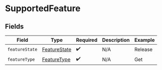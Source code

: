 # SupportedFeature


## Fields

| Field                                               | Type                                                | Required                                            | Description                                         | Example                                             |
| --------------------------------------------------- | --------------------------------------------------- | --------------------------------------------------- | --------------------------------------------------- | --------------------------------------------------- |
| `featureState`                                      | [FeatureState](../../models/shared/featurestate.md) | :heavy_check_mark:                                  | N/A                                                 | Release                                             |
| `featureType`                                       | [FeatureType](../../models/shared/featuretype.md)   | :heavy_check_mark:                                  | N/A                                                 | Get                                                 |